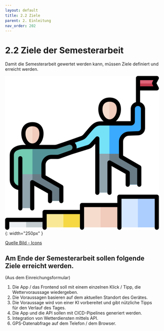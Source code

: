 ```yaml
---
layout: default
title: 2.2 Ziele
parent: 2. Einleitung
nav_order: 202
---
```


# 2.2 Ziele der Semesterarbeit

Damit die Semesterarbeit gewertet werden kann, müssen Ziele definiert und erreicht werden.

![Goal](../ressources/icons/leadership.png){: width="250px" }

[Quelle Bild - Icons](../anhang/quellen.html#54-icons)

## Am Ende der Semesterarbeit sollen folgende Ziele erreicht werden.

(Aus dem Einreichungsformular)

1. Die App / das Frontend soll mit einem einzelnen Klick / Tipp, die Wettervoraussage wiedergeben.
2. Die Voraussagen basieren auf dem aktuellen Standort des Gerätes.
3. Die Voraussage wird von einer KI vorbereitet und gibt nützliche Tipps für den Verlauf des Tages.
4. Die App und die API sollen mit CICD-Pipelines generiert werden.
5. Integration von Wetterdiensten mittels API.
6. GPS-Datenabfrage auf dem Telefon / dem Browser.
